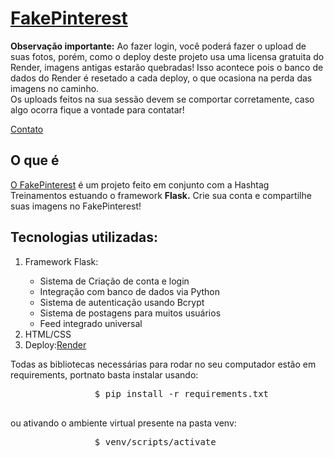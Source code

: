 <h1><a href="https://fakepinterest-ef6v.onrender.com/">FakePinterest</a></h1>
<strong>Observação importante:</strong> Ao fazer login, você poderá fazer o upload de suas fotos, porém, como o deploy deste projeto usa uma licensa gratuita do Render, imagens antigas estarão quebradas!
Isso acontece pois o banco de dados do Render é resetado a cada deploy, o que ocasiona na perda das imagens no caminho.
<br>
Os uploads feitos na sua sessão devem se comportar corretamente, caso algo ocorra fique a vontade para contatar!

<a href="https://wa.me/5516991870000">Contato</a>

<h2>O que é</h2>

<p>
    <a href="https://fakepinterest-ef6v.onrender.com/">O FakePinterest</a> é um projeto feito em conjunto com a Hashtag Treinamentos estuando o framework <strong>Flask.</strong>
    Crie sua conta e compartilhe suas imagens no FakePinterest!
</p>

<h2>Tecnologias utilizadas:</h2>

<p>
    <ol>
        <li>Framework Flask:</li>
        <ul>
            <li>Sistema de Criação de conta e login</li>
            <li>Integração com banco de dados via Python</li>
            <li>Sistema de autenticação usando Bcrypt</li>
            <li>Sistema de postagens para muitos usuários</li>
            <li>Feed integrado universal</li>
        </ul>
        <li>HTML/CSS</li>
        <li>Deploy:<a href="https://render.com/">Render</a> </li>
    </ol>
</p>

<p>
    Todas as bibliotecas necessárias para rodar no seu computador estão em requirements, portnato basta instalar usando:
        <div class="box">
            <pre>
                $ pip install -r requirements.txt
            </pre>
        </div>
        ou ativando o ambiente virtual presente na pasta venv:
        <div class="box">
            <pre>
                $ venv/scripts/activate
            </pre>
        </div>
</p>